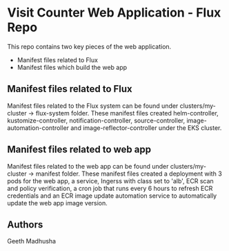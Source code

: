 # Visit Counter Web Application - Flux Repo

This repo contains two key pieces of the web application.

- Manifest files related to Flux
- Manifest files which build the web app

## Manifest files related to Flux

Manifest files related to the Flux system can be found under clusters/my-cluster -> flux-system folder. These manifest files created helm-controller, kustomize-controller, notification-controller, source-controller, image-automation-controller and image-reflector-controller under the EKS cluster.

## Manifest files related to web app

Manifest files related to the web app can be found under clusters/my-cluster -> manifest folder. These manifest files created a deployment with 3 pods for the web app, a service, Ingerss with class set to 'alb', ECR scan and policy verification, a cron job that runs every 6 hours to refresh ECR credentials and an ECR image update automation service to automatically update the web app image version.

## Authors

Geeth Madhusha

